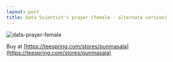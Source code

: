 ```yaml
---
layout: post
title: Data Scientist's prayer (female - alternate version)
---
```


![data-prayer-female](https://user-images.githubusercontent.com/13973052/44878699-8e19b280-ac75-11e8-931a-f48cf3a7d05f.jpg)

Buy at [https://teespring.com/stores/punmasala](https://teespring.com/stores/punmasala)
